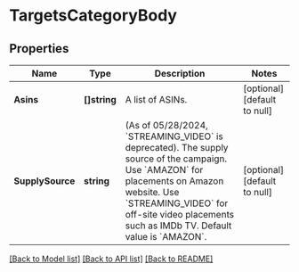 # TargetsCategoryBody

## Properties
Name | Type | Description | Notes
------------ | ------------- | ------------- | -------------
**Asins** | **[]string** | A list of ASINs. | [optional] [default to null]
**SupplySource** | **string** | (As of 05/28/2024, &#x60;STREAMING_VIDEO&#x60; is deprecated). The supply source of the campaign. Use &#x60;AMAZON&#x60; for placements on Amazon website. Use &#x60;STREAMING_VIDEO&#x60; for off-site video placements such as IMDb TV. Default value is &#x60;AMAZON&#x60;. | [optional] [default to null]

[[Back to Model list]](../README.md#documentation-for-models) [[Back to API list]](../README.md#documentation-for-api-endpoints) [[Back to README]](../README.md)

